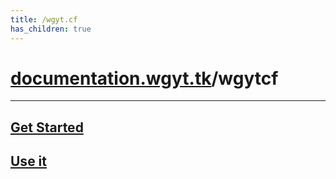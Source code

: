 ```yaml
---
title: /wgyt.cf
has_children: true
---
```

# [documentation.wgyt.tk](https://documentation.wgyt.tk)/wgytcf
_________________
## [Get Started](/wgytcf/start)
## [Use it](/wgytcf/use)
